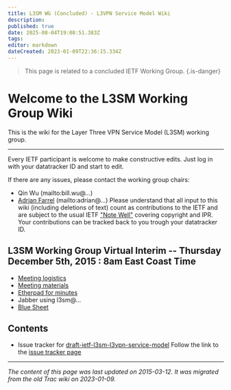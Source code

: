```yaml
---
title: L3SM WG (Concluded) - L3VPN Service Model Wiki
description: 
published: true
date: 2025-08-04T19:08:51.383Z
tags: 
editor: markdown
dateCreated: 2023-01-09T22:36:15.334Z
---
```


> This page is related to a concluded IETF Working Group.
{.is-danger}

# Welcome to the L3SM Working Group Wiki 
This is the wiki for the Layer Three VPN Service Model (L3SM) working group.

---

Every IETF participant is welcome to make constructive edits. Just log in with your datatracker ID and start to edit.

If there are any issues, please contact the working group chairs:

- Qin Wu (mailto:bill.wu@…)
- [Adrian Farrel](https://www.ietf.org/wg/images/farrel-adrian.jpg) (mailto:adrian@…)
Please understand that all input to this wiki (including deletions of text) count as contributions to the IETF and are subject to the usual IETF ["Note Well"](https://www.ietf.org/about/note-well.html) covering copyright and IPR. Your contributions can be tracked back to you trough your datatracker ID.

## L3SM Working Group Virtual Interim -- Thursday December 5th, 2015 : 8am East Coast Time
- [Meeting logistics](https://mailarchive.ietf.org/arch/msg/l3sm/SJub1aHVQGOQW6rWhthX0fB8Ac8)
- [Meeting materials](https://www.ietf.org/proceedings/interim/2015/12/03/l3sm/proceedings.html)
- [Etherpad for minutes](http://etherpad.tools.ietf.org:9000/p/l3sm-interim-2015-12-03)
- Jabber using l3sm@…
- [Blue Sheet](http://etherpad.tools.ietf.org:9000/p/l3sm-interim-2015-12-03-bluesheet)
## Contents
- Issue tracker for [draft-ietf-l3sm-l3vpn-service-model](http://tools.ietf.org/html/draft-ietf-l3sm-l3vpn-service-model)
Follow the link to the [issue tracker page](https://trac.ietf.org/trac/l3sm/wiki/serviceModelIssues)
&nbsp;
&nbsp;
&nbsp;

---

*The content of this page was last updated on 2015-03-12. It was migrated from the old Trac wiki on 2023-01-09.*